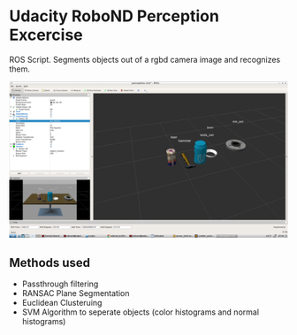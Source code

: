 # Udacity RoboND Perception Excercise

ROS Script. Segments objects out of a rgbd camera image and recognizes them. 

[screenshot]: ./screenshot.png
![screenshot]
## Methods used

+ Passthrough filtering
+ RANSAC Plane Segmentation
+ Euclidean Clusteruing
+ SVM Algorithm to seperate objects (color histograms and normal histograms)